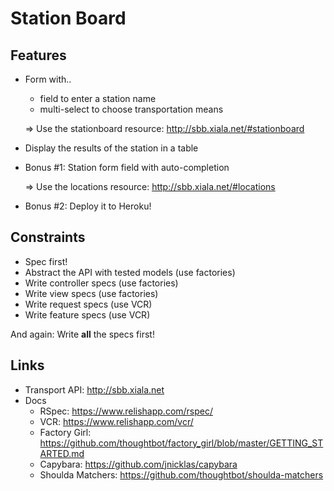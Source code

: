 # Station Board

## Features

- Form with..
  - field to enter a station name
  - multi-select to choose transportation means

  => Use the stationboard resource: http://sbb.xiala.net/#stationboard

- Display the results of the station in a table

- Bonus #1: Station form field with auto-completion

  => Use the locations resource: http://sbb.xiala.net/#locations

- Bonus #2: Deploy it to Heroku!

## Constraints

- Spec first!
- Abstract the API with tested models (use factories)
- Write controller specs (use factories)
- Write view specs (use factories)
- Write request specs (use VCR)
- Write feature specs (use VCR)

And again: Write **all** the specs first!

## Links

- Transport API: http://sbb.xiala.net
- Docs
  - RSpec: https://www.relishapp.com/rspec/
  - VCR: https://www.relishapp.com/vcr/
  - Factory Girl: https://github.com/thoughtbot/factory_girl/blob/master/GETTING_STARTED.md
  - Capybara: https://github.com/jnicklas/capybara
  - Shoulda Matchers: https://github.com/thoughtbot/shoulda-matchers
